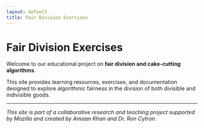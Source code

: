 ```yaml
---
layout: default
title: Fair Division Exercises
---
```


# Fair Division Exercises

Welcome to our educational project on **fair division and cake-cutting algorithms**.

This site provides learning resources, exercises, and documentation designed to explore algorithmic fairness in the division of both divisible and indivisible goods.

---

_This site is part of a collaborative research and teaching project supported by Mozilla and created by Amaan Khan and Dr. Ron Cytron._ 
